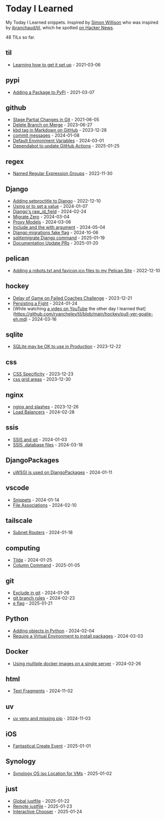 # Today I Learned

My Today I Learned snippets. Inspired by [Simon Willison](https://github.com/simonw/til) who was inspired by [jbranchaud/til](https://github.com/jbranchaud/til), which he spotted [on Hacker News](https://news.ycombinator.com/item?id=22908044).

<!-- count starts -->48<!-- count ends --> TILs so far.

<!-- index starts -->
## til

* [Learning how to get it set up](https://github.com/ryancheley/til/blob/main/til/setting_up_til.md) - 2021-03-06

## pypi

* [Adding a Package to PyPi](https://github.com/ryancheley/til/blob/main/pypi/adding_a_package_to_pypi.md) - 2021-03-07

## github

* [Stage Partial Changes in Git](https://github.com/ryancheley/til/blob/main/github/stage_partial_changes_in_git.md) - 2021-06-05
* [Delete Branch on Merge](https://github.com/ryancheley/til/blob/main/github/delete_branch_on_merge.md) - 2023-06-27
* [kbd tag in Markdown on GitHub](https://github.com/ryancheley/til/blob/main/github/kbd.md) - 2023-12-28
* [commit messages](https://github.com/ryancheley/til/blob/main/github/commit-messages.md) - 2024-01-08
* [Default Environment Variables](https://github.com/ryancheley/til/blob/main/github/default-environment-variables.md) - 2024-03-01
* [Dependabot to update GitHub Actions](https://github.com/ryancheley/til/blob/main/github/gha-dependabot.md) - 2025-01-25

## regex

* [Named Regular Expression Groups](https://github.com/ryancheley/til/blob/main/regex/named_regex_groups.md) - 2022-11-30

## Django

* [Adding setproctitle to Django](https://github.com/ryancheley/til/blob/main/Django/setproctitle.md) - 2022-12-10
* [Using or to set a value](https://github.com/ryancheley/til/blob/main/Django/using-or-to-set-a-value.md) - 2024-01-07
* [Django's raw_id_field](https://github.com/ryancheley/til/blob/main/Django/raw-id-fields.md) - 2024-02-24
* [Migrate Zero](https://github.com/ryancheley/til/blob/main/Django/migrate-command-zero.md) - 2024-03-04
* [Proxy Models](https://github.com/ryancheley/til/blob/main/Django/proxy-models.md) - 2024-03-06
* [Include and the with argument](https://github.com/ryancheley/til/blob/main/Django/include-template-with.md) - 2024-05-04
* [Django migrations fake flag](https://github.com/ryancheley/til/blob/main/Django/fake-flag-for-migrations.md) - 2024-10-06
* [sqlitemigrate Django command](https://github.com/ryancheley/til/blob/main/Django/sqlmigrate.md) - 2025-01-19
* [Documentation Update PRs](https://github.com/ryancheley/til/blob/main/Django/doc-prs.md) - 2025-01-20

## pelican

* [Adding a robots.txt and favicon.ico files to my Pelican Site](https://github.com/ryancheley/til/blob/main/pelican/robots_and_favicon.md) - 2022-12-10

## hockey

* [Delay of Game on Failed Coaches Challenge](https://github.com/ryancheley/til/blob/main/hockey/delay-of-game-on-failed-coaches-challenge.md) - 2023-12-21
* [Persisting a Fight](https://github.com/ryancheley/til/blob/main/hockey/persiting-a-fight.md) - 2024-01-24
* [While watching [a video on YouTube](https://www.google.com/url?sa=t&rct=j&q=&esrc=s&source=web&cd=&ved=2ahUKEwiu4OSS1PmEAxWck4kEHedYCXoQwqsBegQICBAG&url=https%3A%2F%2Fwww.youtube.com%2Fwatch%3Fv%3DU2uwdVSfaDo&usg=AOvVaw0xGYxzDUlv6v82tY7FAAuW&opi=89978449) the other day I learned that](https://github.com/ryancheley/til/blob/main/hockey/pull-yer-goalie-eh.md) - 2024-03-16

## sqlite

* [SQLite may be OK to use in Production](https://github.com/ryancheley/til/blob/main/sqlite/sqlite-may-be-ok-to-use-in-production.md) - 2023-12-22

## css

* [CSS Specificity](https://github.com/ryancheley/til/blob/main/css/css-specificity.md) - 2023-12-23
* [css grid areas](https://github.com/ryancheley/til/blob/main/css/css-grid-areas.md) - 2023-12-30

## nginx

* [nginx and slashes](https://github.com/ryancheley/til/blob/main/nginx/the-importance-of-slashes.md) - 2023-12-26
* [Load Balancers](https://github.com/ryancheley/til/blob/main/nginx/load-balancers.md) - 2024-02-28

## ssis

* [SSIS and git](https://github.com/ryancheley/til/blob/main/ssis/ssis-and-git.md) - 2024-01-03
* [SSIS .database files](https://github.com/ryancheley/til/blob/main/ssis/ssis-dot-database-files.md) - 2024-03-18

## DjangoPackages

* [uWSGI is used on DjangoPackages](https://github.com/ryancheley/til/blob/main/DjangoPackages/uwsgi-is-used-on-djangopackages.md) - 2024-01-11

## vscode

* [Snippets](https://github.com/ryancheley/til/blob/main/vscode/snippets.md) - 2024-01-14
* [File Associations](https://github.com/ryancheley/til/blob/main/vscode/file-associations.md) - 2024-02-10

## tailscale

* [Subnet Routers](https://github.com/ryancheley/til/blob/main/tailscale/subnet-routers.md) - 2024-01-18

## computing

* [Tilde](https://github.com/ryancheley/til/blob/main/computing/tilde.md) - 2024-01-25
* [Column Command](https://github.com/ryancheley/til/blob/main/computing/column-command.md) - 2025-01-05

## git

* [Exclude in git](https://github.com/ryancheley/til/blob/main/git/exclude.md) - 2024-01-26
* [git branch rules](https://github.com/ryancheley/til/blob/main/git/git-branch-rules.md) - 2024-02-23
* [e flag](https://github.com/ryancheley/til/blob/main/git/e-flag.md) - 2025-01-21

## Python

* [Adding objects in Python](https://github.com/ryancheley/til/blob/main/Python/adding-objects-in-python.md) - 2024-02-04
* [Require a Virtual Environment to install packages](https://github.com/ryancheley/til/blob/main/Python/require-virtual-enviroment.md) - 2024-03-03

## Docker

* [Using multiple docker images on a single server](https://github.com/ryancheley/til/blob/main/Docker/multiple-docker-images-on-a-single-server.md) - 2024-02-26

## html

* [Text Fragments](https://github.com/ryancheley/til/blob/main/html/text-fragments.md) - 2024-11-02

## uv

* [uv venv and missing pip](https://github.com/ryancheley/til/blob/main/uv/uv-venv.md) - 2024-11-03

## iOS

* [Fantastical Create Event](https://github.com/ryancheley/til/blob/main/iOS/Fantastical-create-event.md) - 2025-01-01

## Synology

* [Synology OS iso Location for VMs](https://github.com/ryancheley/til/blob/main/Synology/Synology-OS-ISO-Location-for-VMs.md) - 2025-01-02

## just

* [Global justfile](https://github.com/ryancheley/til/blob/main/just/global-justfile.md) - 2025-01-22
* [Remote justfile](https://github.com/ryancheley/til/blob/main/just/remote-justfiles.md) - 2025-01-23
* [Interactive Chooser](https://github.com/ryancheley/til/blob/main/just/interactive-chooser.md) - 2025-01-24
<!-- index ends -->
